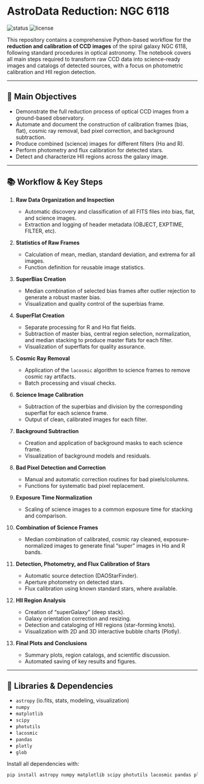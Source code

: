 # AstroData Reduction: NGC 6118

![status](https://img.shields.io/badge/status-finished-blue)
![license](https://img.shields.io/badge/license-MIT-green)

This repository contains a comprehensive Python-based workflow for the **reduction and calibration of CCD images** of the spiral galaxy NGC 6118, following standard procedures in optical astronomy. The notebook covers all main steps required to transform raw CCD data into science-ready images and catalogs of detected sources, with a focus on photometric calibration and HII region detection.

---

## 🌌 **Main Objectives**

- Demonstrate the full reduction process of optical CCD images from a ground-based observatory.
- Automate and document the construction of calibration frames (bias, flat), cosmic ray removal, bad pixel correction, and background subtraction.
- Produce combined (science) images for different filters (Hα and R).
- Perform photometry and flux calibration for detected stars.
- Detect and characterize HII regions across the galaxy image.

---

## 📚 **Workflow & Key Steps**

1. **Raw Data Organization and Inspection**
   - Automatic discovery and classification of all FITS files into bias, flat, and science images.
   - Extraction and logging of header metadata (OBJECT, EXPTIME, FILTER, etc).

2. **Statistics of Raw Frames**
   - Calculation of mean, median, standard deviation, and extrema for all images.
   - Function definition for reusable image statistics.

3. **SuperBias Creation**
   - Median combination of selected bias frames after outlier rejection to generate a robust master bias.
   - Visualization and quality control of the superbias frame.

4. **SuperFlat Creation**
   - Separate processing for R and Hα flat fields.
   - Subtraction of master bias, central region selection, normalization, and median stacking to produce master flats for each filter.
   - Visualization of superflats for quality assurance.

5. **Cosmic Ray Removal**
   - Application of the `lacosmic` algorithm to science frames to remove cosmic ray artifacts.
   - Batch processing and visual checks.

6. **Science Image Calibration**
   - Subtraction of the superbias and division by the corresponding superflat for each science frame.
   - Output of clean, calibrated images for each filter.

7. **Background Subtraction**
   - Creation and application of background masks to each science frame.
   - Visualization of background models and residuals.

8. **Bad Pixel Detection and Correction**
   - Manual and automatic correction routines for bad pixels/columns.
   - Functions for systematic bad pixel replacement.

9. **Exposure Time Normalization**
   - Scaling of science images to a common exposure time for stacking and comparison.

10. **Combination of Science Frames**
    - Median combination of calibrated, cosmic ray cleaned, exposure-normalized images to generate final “super” images in Hα and R bands.

11. **Detection, Photometry, and Flux Calibration of Stars**
    - Automatic source detection (DAOStarFinder).
    - Aperture photometry on detected stars.
    - Flux calibration using known standard stars, where available.

12. **HII Region Analysis**
    - Creation of “superGalaxy” (deep stack).
    - Galaxy orientation correction and resizing.
    - Detection and cataloging of HII regions (star-forming knots).
    - Visualization with 2D and 3D interactive bubble charts (Plotly).

13. **Final Plots and Conclusions**
    - Summary plots, region catalogs, and scientific discussion.
    - Automated saving of key results and figures.

---

## 🧰 **Libraries & Dependencies**

- `astropy` (io.fits, stats, modeling, visualization)
- `numpy`
- `matplotlib`
- `scipy`
- `photutils`
- `lacosmic`
- `pandas`
- `plotly`
- `glob`

Install all dependencies with:
```bash
pip install astropy numpy matplotlib scipy photutils lacosmic pandas plotly
